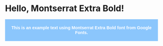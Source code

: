 # Hello, Montserrat Extra Bold!

<p style="font-family: 'Montserrat', sans-serif; font-weight: 800; color: #fff; background-color: #8bc6fc; text-align: center; padding: 20px;">This is an example text using Montserrat Extra Bold font from Google Fonts.</p>
